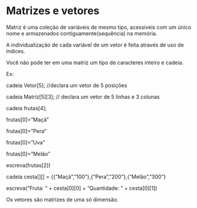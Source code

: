 # Matrizes e vetores

Matriz é uma coleção de variáveis de mesmo tipo, acessíveis com um único nome e armazenados contiguamente(sequência) na memória.

A individualização de cada variável de um vetor é feita através de uso de índices.

Você não pode ter em uma matriz um tipo de caracteres inteiro e cadeia. 

Ex:

cadeia Vetor[5];  //declara um vetor de 5 posições

cadeia Matriz[5][3]; // declara um vetor de 5 linhas e 3 colunas

cadeia frutas[4];

frutas[0]=”Maçã”

frutas[0]=”Pera”

frutas[0]=”Uva”

frutas[0]=”Melão”

escreva(frutas[2])

cadeia cesta[][] = {{”Maçã”,”100”},{”Pera”,”200”},{”Melão”,”300”}

escreva(”Fruta: “ + cesta[0][0] + “Quantidade: ” + cesta[0][1])

Os vetores são matrizes de uma só dimensão.